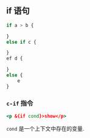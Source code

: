 


## if 语句

```jsx
if a > b {

}
else if c {

}
ef d {

}
else {
    e
}
```


### `c-if` 指令

```jsx
<p &{if cond}>show</p>
```

`cond` 是一个上下文中存在的变量.
